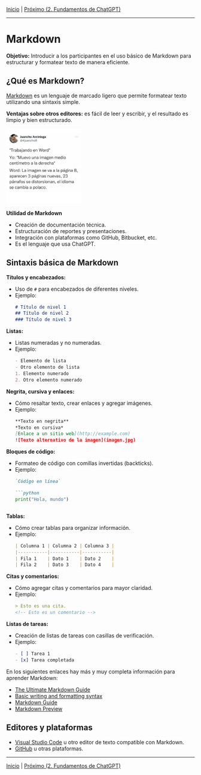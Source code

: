 [Inicio](./README.md) | [Próximo (2. Fundamentos de ChatGPT)](./2-Fundamentos.md)

---

# Markdown

**Objetivo:** Introducir a los participantes en el uso básico de Markdown para estructurar y formatear texto de manera eficiente.

## ¿Qué es Markdown?

[Markdown](https://es.wikipedia.org/wiki/Markdown) es un lenguaje de marcado ligero que permite formatear texto utilizando una sintaxis simple.

**Ventajas sobre otros editores:** es fácil de leer y escribir, y el resultado es limpio y bien estructurado.

<img src="./Imagenes/meme-word.jpeg" alt="Código QR de acceso al curso" style="height: 200px;">

**Utilidad de Markdown**  
- Creación de documentación técnica.  
- Estructuración de reportes y presentaciones.  
- Integración con plataformas como GitHub, Bitbucket, etc.
- Es el lenguaje que usa ChatGPT.

## Sintaxis básica de Markdown

**Títulos y encabezados:**

- Uso de `#` para encabezados de diferentes niveles.  
- Ejemplo:
    ```markdown
    # Título de nivel 1
    ## Título de nivel 2
    ### Título de nivel 3
    ```

**Listas:**  
- Listas numeradas y no numeradas.  
- Ejemplo:
    ```markdown
    - Elemento de lista
    - Otro elemento de lista
    1. Elemento numerado
    2. Otro elemento numerado
    ```

**Negrita, cursiva y enlaces:**
- Cómo resaltar texto, crear enlaces y agregar imágenes.  
- Ejemplo:
    ```markdown
    **Texto en negrita**
    *Texto en cursiva*
    [Enlace a un sitio web](http://example.com)
    ![Texto alternativo de la imagen](imagen.jpg)
    ```

**Bloques de código:**
- Formateo de código con comillas invertidas (backticks).  
- Ejemplo:
    ```markdown
    `Código en línea`
    ```
    ```markdown
    ```python
    print("Hola, mundo")
    ```
    ```

**Tablas:**
- Cómo crear tablas para organizar información.
- Ejemplo:
    ```markdown
    | Columna 1 | Columna 2 | Columna 3 |
    |-----------|-----------|-----------|
    | Fila 1    | Dato 1    | Dato 2    |
    | Fila 2    | Dato 3    | Dato 4    |
    ```

**Citas y comentarios:**
- Cómo agregar citas y comentarios para mayor claridad.
- Ejemplo:
    ```markdown
    > Esto es una cita.
    <!-- Esto es un comentario -->
    ```

**Listas de tareas:**
- Creación de listas de tareas con casillas de verificación.  
- Ejemplo:
    ```markdown
    - [ ] Tarea 1
    - [x] Tarea completada
    ```

En los siguientes enlaces hay más y muy completa información para aprender Markdown:
- [The Ultimate Markdown Guide](https://medium.com/analytics-vidhya/the-ultimate-markdown-guide-for-jupyter-notebook-d5e5abf728fd)
- [Basic writing and formatting syntax](https://docs.github.com/en/get-started/writing-on-github/getting-started-with-writing-and-formatting-on-github/basic-writing-and-formatting-syntax)
- [Markdown Guide](https://www.markdownguide.org/)
- [Markdown Preview](https://www.digitalocean.com/community/markdown)

## Editores y plataformas

- [Visual Studio Code](https://code.visualstudio.com/) u otro editor de texto compatible con Markdown.  
- [GitHub](https://github.com/) u otras plataformas.

---
[Inicio](./README.md) | [Próximo (2. Fundamentos de ChatGPT)](./2-Fundamentos.md)